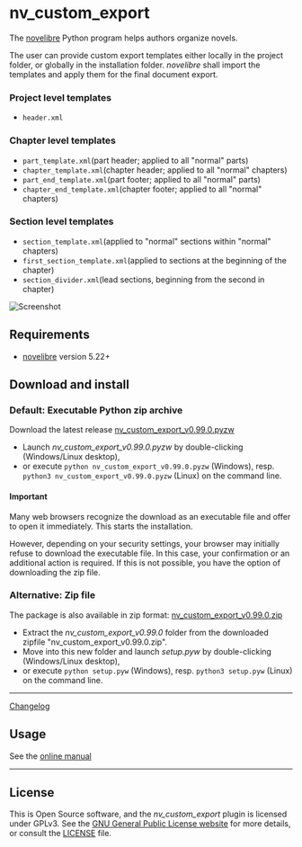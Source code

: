 # nv_custom_export

The [novelibre](https://github.com/peter88213/novelibre/) Python program helps authors organize novels.  

The user can provide custom export templates either locally in the project folder, or globally in the installation folder. 
*novelibre* shall import the templates and apply them for the final document export.
 

### Project level templates

- `header.xml`

### Chapter level templates

- `part_template.xml`(part header; applied to all "normal" parts)
- `chapter_template.xml`(chapter header; applied to all "normal" chapters)
- `part_end_template.xml`(part footer; applied to all "normal" parts)
- `chapter_end_template.xml`(chapter footer; applied to all "normal" chapters)



### Section level templates

- `section_template.xml`(applied to "normal" sections within "normal" chapters)
- `first_section_template.xml`(applied  to sections at the beginning of the chapter)
- `section_divider.xml`(lead sections, beginning from the second in chapter)


![Screenshot](docs/Screenshots/screen01.png)

## Requirements

- [novelibre](https://github.com/peter88213/novelibre/) version 5.22+

## Download and install

### Default: Executable Python zip archive

Download the latest release [nv_custom_export_v0.99.0.pyzw](https://github.com/peter88213/nv_custom_export/raw/main/dist/nv_custom_export_v0.99.0.pyzw)

- Launch *nv_custom_export_v0.99.0.pyzw* by double-clicking (Windows/Linux desktop),
- or execute `python nv_custom_export_v0.99.0.pyzw` (Windows), resp. `python3 nv_custom_export_v0.99.0.pyzw` (Linux) on the command line.

#### Important

Many web browsers recognize the download as an executable file and offer to open it immediately. 
This starts the installation.

However, depending on your security settings, your browser may 
initially  refuse  to download the executable file. 
In this case, your confirmation or an additional action is required. 
If this is not possible, you have the option of downloading 
the zip file. 


### Alternative: Zip file

The package is also available in zip format: [nv_custom_export_v0.99.0.zip](https://github.com/peter88213/nv_custom_export/raw/main/dist/nv_custom_export_v0.99.0.zip)

- Extract the *nv_custom_export_v0.99.0* folder from the downloaded zipfile "nv_custom_export_v0.99.0.zip".
- Move into this new folder and launch *setup.pyw* by double-clicking (Windows/Linux desktop), 
- or execute `python setup.pyw` (Windows), resp. `python3 setup.pyw` (Linux) on the command line.

---

[Changelog](docs/changelog.md)

## Usage

See the [online manual](docs/usage.md)

---

## License

This is Open Source software, and the *nv_custom_export* plugin is licensed under GPLv3. See the
[GNU General Public License website](https://www.gnu.org/licenses/gpl-3.0.en.html) for more
details, or consult the [LICENSE](https://github.com/peter88213/nv_custom_export/blob/main/LICENSE) file.
